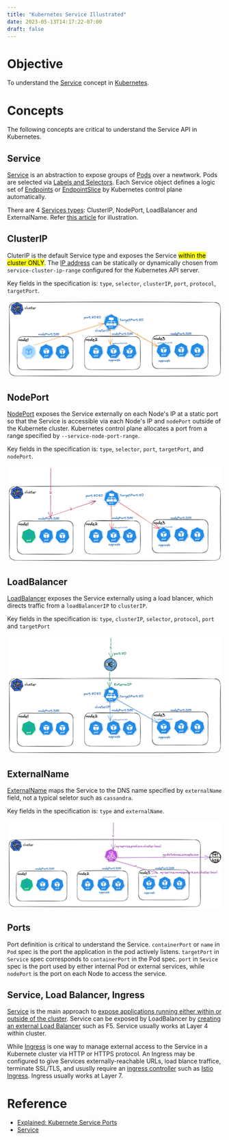 ```yaml
---
title: "Kubernetes Service Illustrated"
date: 2023-05-13T14:17:22-07:00
draft: false 
---
```


# Objective

To understand the [Service](https://kubernetes.io/docs/concepts/services-networking/service/) concept in [Kubernetes](https://kubernetes.io/).

# Concepts

The following concepts are critical to understand the Service API in Kubernetes.

## Service
[Service](https://kubernetes.io/docs/concepts/services-networking/service/#services-in-kubernetes) is an abstraction to expose groups of [Pods](https://kubernetes.io/docs/concepts/workloads/pods/) over a newtwork. Pods are selected via [Labels and Selectors](https://kubernetes.io/docs/concepts/overview/working-with-objects/labels/). Each Service object defines a logic set of [Endpoints](https://kubernetes.io/docs/reference/kubernetes-api/service-resources/endpoints-v1/) or [EndpointSlice](https://kubernetes.io/docs/concepts/services-networking/endpoint-slices/) by Kubernetes control plane automatically.

There are 4 [Services types](https://kubernetes.io/docs/concepts/services-networking/service/#publishing-services-service-types): ClusterIP, NodePort, LoadBalancer and ExternalName. Refer [this article](https://nigelpoulton.com/explained-kubernetes-service-ports/) for illustration.

## ClusterIP

CluterIP is the default Service type and exposes the Service <mark>within the cluster ONLY</mark>. The [IP address](https://kubernetes.io/docs/concepts/services-networking/cluster-ip-allocation/) can be statically or dynamically chosen from `service-cluster-ip-range` configured for the Kubernetes API server.

Key fields in the specification is: `type`, `selector`, `clusterIP`, `port`, `protocol`, `targetPort`.

![Kubernetes Service ClusterIP](/images/kubernetes-service-clusterip.png)

## NodePort

[NodePort](https://kubernetes.io/docs/concepts/services-networking/service/#publishing-services-service-types) exposes the Service externally on each Node's IP at a static port so that the Service is accessible via each
Node's IP and `nodePort` outside of the Kubernete cluster. Kubernetes control plane allocates a port from a range specified by `--service-node-port-range`.

Key fields in the specification is: `type`, `selector`, `port`, `targetPort`, and `nodePort`.

![Kubernetes Service NodePort](/images/kubernetes-service-nodeport.png)

## LoadBalancer

[LoadBalancer](https://kubernetes.io/docs/concepts/services-networking/service/#loadbalancer) exposes the Service externally using a load blancer, which directs traffic from a `loadBalancerIP` to `clusterIP`.

Key fields in the specification is: `type`, `clusterIP`, `selector`, `protocol`, `port` and `targetPort`

![Kubernetes Service LoadBalancer](/images/kubernetes-service-loadbalancer.png)

## ExternalName

[ExternalName](https://kubernetes.io/docs/concepts/services-networking/service/#externalname) maps the Service to the DNS name specified by `externalName` field, not a typical seletor such as `cassandra`.

Key fields in the specification is: `type` and `externalName`.

![Kubernetes Service ExternalName](/images/kubernetes-service-externalname.png)

## Ports

Port definition is critical to understand the Service.
`containerPort` or `name` in `Pod` spec is the port the application in the pod actively listens. `targetPort` in `Service` spec
corresponds to `containerPort` in the Pod spec. `port` in `Sevice` spec is the port used by either internal Pod or external services, while `nodePort` is the port on each Node to access the service.

## Service, Load Balancer, Ingress

[Service](https://github.com/kubernetes/kubernetes/blob/master/pkg/apis/core/types.go#L3999) is the main approach to [expose applications running either within or outside of the cluster](https://kubernetes.io/docs/tutorials/services/connect-applications-service/).
Service can be exposed by LoadBalancer by [creating an external Load Balancer](https://kubernetes.io/docs/tasks/access-application-cluster/create-external-load-balancer/) such as F5. Service usually works at Layer 4 within cluster. 

While [Ingress](https://kubernetes.io/docs/concepts/services-networking/ingress/) is one way to manage external access to the Service in a Kubernete cluster via HTTP or HTTPS protocol. An Ingress may be configured to give Services externally-reachable URLs, load blance traffice, terminate SSL/TLS, and ususlly require an [ingress controller](https://kubernetes.io/docs/concepts/services-networking/ingress-controllers/) such as [Istio Ingress](https://istio.io/latest/docs/tasks/traffic-management/ingress/kubernetes-ingress/). Ingress usually works at Layer 7. 
 

# Reference
*  [Explained: Kubernete Service Ports](https://nigelpoulton.com/explained-kubernetes-service-ports/)
*  [Service](https://kubernetes.io/docs/concepts/services-networking/service/) 

